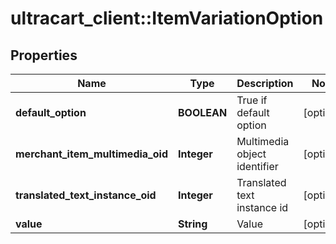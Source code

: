 # ultracart_client::ItemVariationOption

## Properties
Name | Type | Description | Notes
------------ | ------------- | ------------- | -------------
**default_option** | **BOOLEAN** | True if default option | [optional] 
**merchant_item_multimedia_oid** | **Integer** | Multimedia object identifier | [optional] 
**translated_text_instance_oid** | **Integer** | Translated text instance id | [optional] 
**value** | **String** | Value | [optional] 



